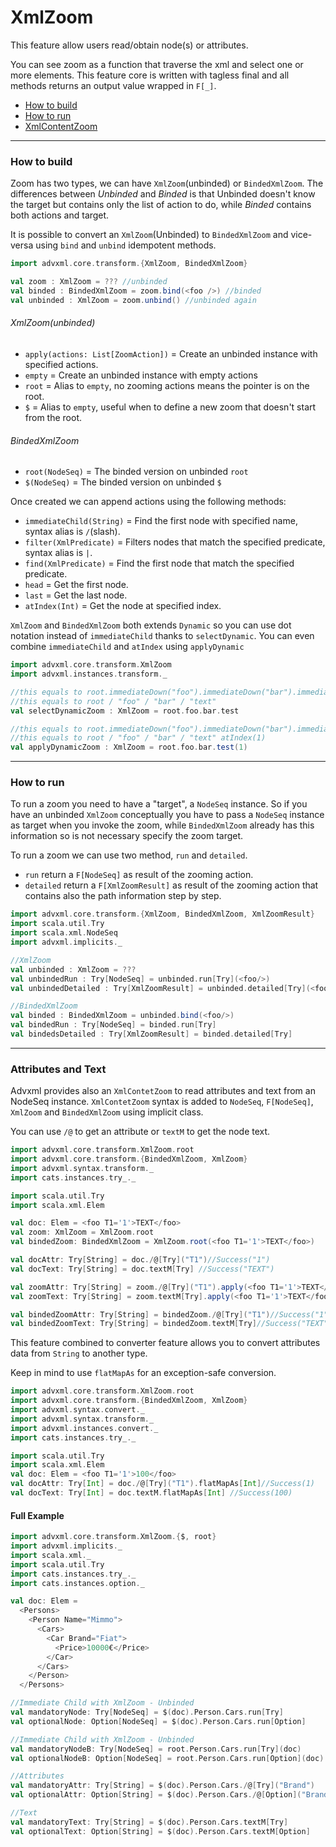 # XmlZoom
This feature allow users read/obtain node(s) or attributes.

You can see zoom as a function that traverse the xml and select one or more elements.
This feature core is written with tagless final and all methods
returns an output value wrapped in `F[_]`.

- [How to build](#how-to-build)
- [How to run](#how-to-run)
- [XmlContentZoom](#attributes-and-text)
---
### How to build

Zoom has two types, we can have `XmlZoom`(unbinded) or `BindedXmlZoom`.
The differences between _Unbinded_ and _Binded_ is that Unbinded doesn't know the target
but contains only the list of action to do, while _Binded_ contains both actions and target.

It is possible to convert an `XmlZoom`(Unbinded) to `BindedXmlZoom` and vice-versa using
`bind` and `unbind` idempotent methods.

```scala
import advxml.core.transform.{XmlZoom, BindedXmlZoom}

val zoom : XmlZoom = ??? //unbinded
val binded : BindedXmlZoom = zoom.bind(<foo />) //binded
val unbinded : XmlZoom = zoom.unbind() //unbinded again
```

###### XmlZoom(unbinded)
- `apply(actions: List[ZoomAction])` = Create an unbinded instance with specified actions.
- `empty` = Create an unbinded instance with empty actions
- `root` = Alias to `empty`, no zooming actions means the pointer is on the root.
- `$` = Alias to `empty`, useful when to define a new zoom that doesn't start from the root.

###### BindedXmlZoom
- `root(NodeSeq)` = The binded version on unbinded `root`
- `$(NodeSeq)` = The binded version on unbinded `$`

Once created we can append actions using the following methods:
- `immediateChild(String)` = Find the first node with specified name, syntax alias is `/`(slash).
- `filter(XmlPredicate)` = Filters nodes that match the specified predicate, syntax alias is `|`.
- `find(XmlPredicate)` = Find the first node that match the specified predicate.
- `head` = Get the first node.
- `last` = Get the last node.
- `atIndex(Int)` = Get the node at specified index.

`XmlZoom` and `BindedXmlZoom` both extends `Dynamic` so you can use dot notation instead of `immediateChild`
thanks to `selectDynamic`. You can even combine `immediateChild` and `atIndex` using `applyDynamic`
```scala
import advxml.core.transform.XmlZoom
import advxml.instances.transform._

//this equals to root.immediateDown("foo").immediateDown("bar").immediateDown("text")
//this equals to root / "foo" / "bar" / "text"
val selectDynamicZoom : XmlZoom = root.foo.bar.test

//this equals to root.immediateDown("foo").immediateDown("bar").immediateDown("text").atIndex(1)
//this equals to root / "foo" / "bar" / "text" atIndex(1)
val applyDynamicZoom : XmlZoom = root.foo.bar.test(1)
```

---
### How to run
To run a zoom you need to have a "target", a `NodeSeq` instance.
So if you have an unbinded `XmlZoom` conceptually you have to pass a `NodeSeq` instance as target
when you invoke the zoom, while `BindedXmlZoom` already has this information so is not necessary specify the zoom target.

To run a zoom we can use two method, `run` and `detailed`.
- `run` return a `F[NodeSeq]` as result of the zooming action.
- `detailed` return a `F[XmlZoomResult]` as result of the zooming action that contains also the path information step by step.

```scala
import advxml.core.transform.{XmlZoom, BindedXmlZoom, XmlZoomResult}
import scala.util.Try
import scala.xml.NodeSeq
import advxml.implicits._

//XmlZoom
val unbinded : XmlZoom = ???
val unbindedRun : Try[NodeSeq] = unbinded.run[Try](<foo/>)
val unbindedDetailed : Try[XmlZoomResult] = unbinded.detailed[Try](<foo/>)

//BindedXmlZoom
val binded : BindedXmlZoom = unbinded.bind(<foo/>)
val bindedRun : Try[NodeSeq] = binded.run[Try]
val bindedsDetailed : Try[XmlZoomResult] = binded.detailed[Try]
```

---
### Attributes and Text
Advxml provides also an `XmlContetZoom` to read attributes and text from an NodeSeq instance.
`XmlContetZoom` syntax is added to `NodeSeq`, `F[NodeSeq]`, `XmlZoom` and `BindedXmlZoom` using implicit class.

You can use `/@` to get an attribute or `textM` to get the node text.
```scala
import advxml.core.transform.XmlZoom.root
import advxml.core.transform.{BindedXmlZoom, XmlZoom}
import advxml.syntax.transform._
import cats.instances.try_._

import scala.util.Try
import scala.xml.Elem

val doc: Elem = <foo T1='1'>TEXT</foo>
val zoom: XmlZoom = XmlZoom.root
val bindedZoom: BindedXmlZoom = XmlZoom.root(<foo T1='1'>TEXT</foo>)

val docAttr: Try[String] = doc./@[Try]("T1")//Success("1")
val docText: Try[String] = doc.textM[Try] //Success("TEXT")

val zoomAttr: Try[String] = zoom./@[Try]("T1").apply(<foo T1='1'>TEXT</foo>)//Success("1")
val zoomText: Try[String] = zoom.textM[Try].apply(<foo T1='1'>TEXT</foo>)//Success("TEXT")

val bindedZoomAttr: Try[String] = bindedZoom./@[Try]("T1")//Success("1")
val bindedZoomText: Try[String] = bindedZoom.textM[Try]//Success("TEXT")
```

This feature combined to converter feature allows you to convert attributes data from `String` to another type.

Keep in mind to use `flatMapAs` for an exception-safe conversion.

```scala
import advxml.core.transform.XmlZoom.root
import advxml.core.transform.{BindedXmlZoom, XmlZoom}
import advxml.syntax.convert._
import advxml.syntax.transform._
import advxml.instances.convert._
import cats.instances.try_._

import scala.util.Try
import scala.xml.Elem
val doc: Elem = <foo T1='1'>100</foo>
val docAttr: Try[Int] = doc./@[Try]("T1").flatMapAs[Int]//Success(1)
val docText: Try[Int] = doc.textM.flatMapAs[Int] //Success(100)
```


#### Full Example
```scala
import advxml.core.transform.XmlZoom.{$, root}
import advxml.implicits._
import scala.xml._
import scala.util.Try
import cats.instances.try_._
import cats.instances.option._

val doc: Elem =
  <Persons>
    <Person Name="Mimmo">
      <Cars>
        <Car Brand="Fiat">
          <Price>10000€</Price>
        </Car>
      </Cars>
    </Person>
  </Persons>

//Immediate Child with XmlZoom - Unbinded
val mandatoryNode: Try[NodeSeq] = $(doc).Person.Cars.run[Try]
val optionalNode: Option[NodeSeq] = $(doc).Person.Cars.run[Option]

//Immediate Child with XmlZoom - Unbinded
val mandatoryNodeB: Try[NodeSeq] = root.Person.Cars.run[Try](doc)
val optionalNodeB: Option[NodeSeq] = root.Person.Cars.run[Option](doc)

//Attributes
val mandatoryAttr: Try[String] = $(doc).Person.Cars./@[Try]("Brand")
val optionalAttr: Option[String] = $(doc).Person.Cars./@[Option]("Brand")

//Text
val mandatoryText: Try[String] = $(doc).Person.Cars.textM[Try]
val optionalText: Option[String] = $(doc).Person.Cars.textM[Option]
```
